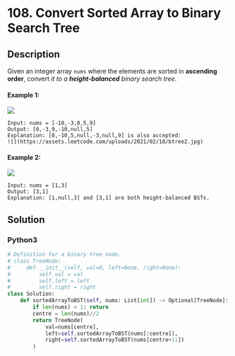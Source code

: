 # 108. Convert Sorted Array to Binary Search Tree

## Description
Given an integer array `nums` where the elements are sorted in **ascending order**, convert *it to a* ***height-balanced*** *binary search tree*.

#### Example 1:
![](https://assets.leetcode.com/uploads/2021/02/18/btree1.jpg)
```
Input: nums = [-10,-3,0,5,9]
Output: [0,-3,9,-10,null,5]
Explanation: [0,-10,5,null,-3,null,9] is also accepted:
![](https://assets.leetcode.com/uploads/2021/02/18/btree2.jpg)
```

#### Example 2:
![](https://assets.leetcode.com/uploads/2021/02/18/btree.jpg)
```
Input: nums = [1,3]
Output: [3,1]
Explanation: [1,null,3] and [3,1] are both height-balanced BSTs.
```


## Solution

### Python3
```python
# Definition for a binary tree node.
# class TreeNode:
#     def __init__(self, val=0, left=None, right=None):
#         self.val = val
#         self.left = left
#         self.right = right
class Solution:
    def sortedArrayToBST(self, nums: List[int]) -> Optional[TreeNode]:
        if len(nums) < 1: return
        centre = len(nums)//2
        return TreeNode(
            val=nums[centre],
            left=self.sortedArrayToBST(nums[:centre]),
            right=self.sortedArrayToBST(nums[centre+1:])
        )
```